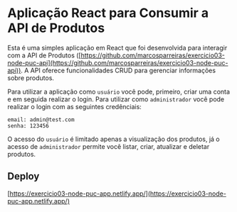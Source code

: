 # Aplicação React para Consumir a API de Produtos

Esta é uma simples aplicação em React que foi desenvolvida para interagir com a API de Produtos ([https://github.com/marcosparreiras/exercicio03-node-puc-api](https://github.com/marcosparreiras/exercicio03-node-puc-api)). A API oferece funcionalidades CRUD para gerenciar informações sobre produtos.

Para utilizar a aplicação como `usuário` você pode, primeiro, criar uma conta e em seguida realizar o login.
Para utilizar como `administrador` você pode realizar o login com as seguintes credênciais:

```
email: admin@test.com
senha: 123456
```

O acesso do `usuário` é limitado apenas a visualização dos produtos, já o acesso de `administrador` permite você listar, criar, atualizar e deletar produtos.

## Deploy

[https://exercicio03-node-puc-app.netlify.app/](https://exercicio03-node-puc-app.netlify.app/)
